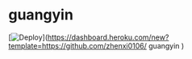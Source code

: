 # guangyin
[![Deploy](https://www.herokucdn.com/deploy/button.png)](https://dashboard.heroku.com/new?template=https://github.com/zhenxi0106/
guangyin )
